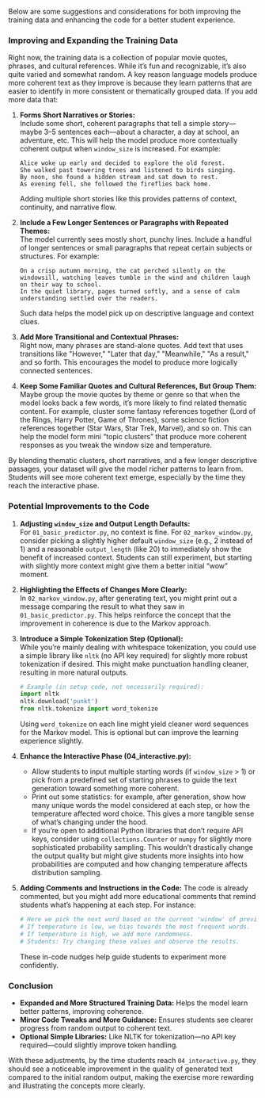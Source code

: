 Below are some suggestions and considerations for both improving the training data and enhancing the code for a better student experience.

### Improving and Expanding the Training Data

Right now, the training data is a collection of popular movie quotes, phrases, and cultural references. While it’s fun and recognizable, it’s also quite varied and somewhat random. A key reason language models produce more coherent text as they improve is because they learn patterns that are easier to identify in more consistent or thematically grouped data. If you add more data that:

1. **Forms Short Narratives or Stories:**  
   Include some short, coherent paragraphs that tell a simple story—maybe 3–5 sentences each—about a character, a day at school, an adventure, etc. This will help the model produce more contextually coherent output when `window_size` is increased. For example:
   ```
   Alice woke up early and decided to explore the old forest.
   She walked past towering trees and listened to birds singing.
   By noon, she found a hidden stream and sat down to rest.
   As evening fell, she followed the fireflies back home.
   ```
   Adding multiple short stories like this provides patterns of context, continuity, and narrative flow.

2. **Include a Few Longer Sentences or Paragraphs with Repeated Themes:**  
   The model currently sees mostly short, punchy lines. Include a handful of longer sentences or small paragraphs that repeat certain subjects or structures. For example:
   ```
   On a crisp autumn morning, the cat perched silently on the windowsill, watching leaves tumble in the wind and children laugh on their way to school.
   In the quiet library, pages turned softly, and a sense of calm understanding settled over the readers.
   ```
   Such data helps the model pick up on descriptive language and context clues.

3. **Add More Transitional and Contextual Phrases:**  
   Right now, many phrases are stand-alone quotes. Add text that uses transitions like "However," "Later that day," "Meanwhile," "As a result," and so forth. This encourages the model to produce more logically connected sentences.

4. **Keep Some Familiar Quotes and Cultural References, But Group Them:**  
   Maybe group the movie quotes by theme or genre so that when the model looks back a few words, it’s more likely to find related thematic content. For example, cluster some fantasy references together (Lord of the Rings, Harry Potter, Game of Thrones), some science fiction references together (Star Wars, Star Trek, Marvel), and so on. This can help the model form mini “topic clusters” that produce more coherent responses as you tweak the window size and temperature.

By blending thematic clusters, short narratives, and a few longer descriptive passages, your dataset will give the model richer patterns to learn from. Students will see more coherent text emerge, especially by the time they reach the interactive phase.

### Potential Improvements to the Code

1. **Adjusting `window_size` and Output Length Defaults:**  
   For `01_basic_predictor.py`, no context is fine. For `02_markov_window.py`, consider picking a slightly higher default `window_size` (e.g., 2 instead of 1) and a reasonable `output_length` (like 20) to immediately show the benefit of increased context. Students can still experiment, but starting with slightly more context might give them a better initial “wow” moment.

2. **Highlighting the Effects of Changes More Clearly:**  
   In `02_markov_window.py`, after generating text, you might print out a message comparing the result to what they saw in `01_basic_predictor.py`. This helps reinforce the concept that the improvement in coherence is due to the Markov approach.

3. **Introduce a Simple Tokenization Step (Optional):**  
   While you’re mainly dealing with whitespace tokenization, you could use a simple library like `nltk` (no API key required) for slightly more robust tokenization if desired. This might make punctuation handling cleaner, resulting in more natural outputs.

   ```python
   # Example (in setup code, not necessarily required):
   import nltk
   nltk.download('punkt')
   from nltk.tokenize import word_tokenize
   ```
   
   Using `word_tokenize` on each line might yield cleaner word sequences for the Markov model. This is optional but can improve the learning experience slightly.

4. **Enhance the Interactive Phase (04_interactive.py):**  
   - Allow students to input multiple starting words (if `window_size` > 1) or pick from a predefined set of starting phrases to guide the text generation toward something more coherent.
   - Print out some statistics: for example, after generation, show how many unique words the model considered at each step, or how the temperature affected word choice. This gives a more tangible sense of what’s changing under the hood.
   - If you’re open to additional Python libraries that don’t require API keys, consider using `collections.Counter` or `numpy` for slightly more sophisticated probability sampling. This wouldn’t drastically change the output quality but might give students more insights into how probabilities are computed and how changing temperature affects distribution sampling.

5. **Adding Comments and Instructions in the Code:**
   The code is already commented, but you might add more educational comments that remind students what’s happening at each step. For instance:
   ```python
   # Here we pick the next word based on the current 'window' of previous words.
   # If temperature is low, we bias towards the most frequent words.
   # If temperature is high, we add more randomness.
   # Students: Try changing these values and observe the results.
   ```

   These in-code nudges help guide students to experiment more confidently.

### Conclusion

- **Expanded and More Structured Training Data:** Helps the model learn better patterns, improving coherence.
- **Minor Code Tweaks and More Guidance:** Ensures students see clearer progress from random output to coherent text.
- **Optional Simple Libraries:** Like NLTK for tokenization—no API key required—could slightly improve token handling.

With these adjustments, by the time students reach `04_interactive.py`, they should see a noticeable improvement in the quality of generated text compared to the initial random output, making the exercise more rewarding and illustrating the concepts more clearly.